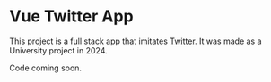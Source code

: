 # Vue Twitter App

This project is a full stack app that imitates [Twitter](https://www.twitter.com/). It was made as a University project in 2024.

Code coming soon.
